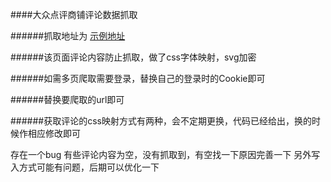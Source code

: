 ####大众点评商铺评论数据抓取

######抓取地址为  [示例地址]("http://www.dianping.com/shop/l4Y1oOlQXlvcthUn")

######该页面评论内容防止抓取，做了css字体映射，svg加密

######如需多页爬取需要登录，替换自己的登录时的Cookie即可

######替换要爬取的url即可

######获取评论的css映射方式有两种，会不定期更换，代码已经给出，换的时候作相应修改即可

存在一个bug 有些评论内容为空，没有抓取到，有空找一下原因完善一下
另外写入方式可能有问题，后期可以优化一下